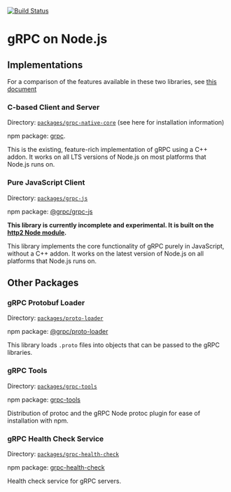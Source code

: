 [![Build Status](https://travis-ci.org/grpc/grpc-node.svg?branch=master)](https://travis-ci.org/grpc/grpc-node)
# gRPC on Node.js

## Implementations

For a comparison of the features available in these two libraries, see [this document](https://github.com/grpc/grpc-node/tree/master/PACKAGE-COMPARISON.md)

### C-based Client and Server

Directory: [`packages/grpc-native-core`](https://github.com/grpc/grpc-node/tree/master/packages/grpc-native-core) (see here for installation information)

npm package: [grpc](https://www.npmjs.com/package/grpc).

This is the existing, feature-rich implementation of gRPC using a C++ addon. It works on all LTS versions of Node.js on most platforms that Node.js runs on.

### Pure JavaScript Client

Directory: [`packages/grpc-js`](https://github.com/grpc/grpc-node/tree/master/packages/grpc-js)

npm package: [@grpc/grpc-js](https://www.npmjs.com/package/@grpc/grpc-js)

**This library is currently incomplete and experimental. It is built on the [http2 Node module](https://nodejs.org/api/http2.html).**

This library implements the core functionality of gRPC purely in JavaScript, without a C++ addon. It works on the latest version of Node.js on all platforms that Node.js runs on.

## Other Packages

### gRPC Protobuf Loader

Directory: [`packages/proto-loader`](https://github.com/grpc/grpc-node/tree/master/packages/proto-loader)

npm package: [@grpc/proto-loader](https://www.npmjs.com/package/@grpc/proto-loader)

This library loads `.proto` files into objects that can be passed to the gRPC libraries.

### gRPC Tools

Directory: [`packages/grpc-tools`](https://github.com/grpc/grpc-node/tree/master/packages/grpc-tools)

npm package: [grpc-tools](https://www.npmjs.com/package/grpc-tools)

Distribution of protoc and the gRPC Node protoc plugin for ease of installation with npm.

### gRPC Health Check Service

Directory: [`packages/grpc-health-check`](https://github.com/grpc/grpc-node/tree/master/packages/grpc-health-check)

npm package: [grpc-health-check](https://www.npmjs.com/package/grpc-health-check)

Health check service for gRPC servers.
